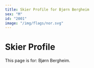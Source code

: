 ```yaml
---
title: Skier Profile for Bjørn Bergheim
sex: "M"
id: "2001"
image: "/img/flags/nor.svg" 
---
```


# Skier Profile

This page is for: Bjørn Bergheim.
    